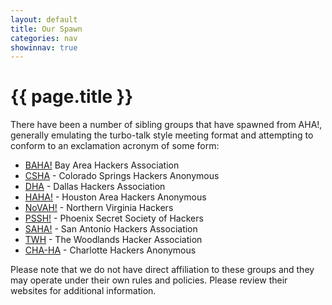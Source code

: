 ```yaml
---
layout: default
title: Our Spawn
categories: nav
showinnav: true
---
```


# {{ page.title }}
There have been a number of sibling groups that have spawned from AHA!,
generally emulating the turbo-talk style meeting format and attempting
to conform to an exclamation acronym of some form:

* [BAHA!][BAHA] Bay Area Hackers Association
* [CSHA][CSHA] - Colorado Springs Hackers Anonymous
* [DHA][DHA] - Dallas Hackers Association
* [HAHA!][HAHA] - Houston Area Hackers Anonymous
* [NoVAH!][NoVAH] - Northern Virginia Hackers
* [PSSH!][PSSH] - Phoenix Secret Society of Hackers
* [SAHA!][SAHA] - San Antonio Hackers Association
* [TWH][TWH] - The Woodlands Hacker Association
* [CHA-HA][CHA-HA] - Charlotte Hackers Anonymous

Please note that we do not have direct affiliation to these groups and
they may operate under their own rules and policies. Please review their
websites for additional information.

[BAHA]: http://baha.bitrot.info/
[CSHA]: http://csha.reversing.us/
[DHA]: http://www.meetup.com/Dallas-Hackers-Association/
[NoVAH]: http://novahackers.blogspot.com/
[PSSH]: http://groups.google.com/group/phxSSH?hl=en
[SAHA]: http://satxhackers.org/
[TWH]: http://www.thewoodlandshackers.com/
[CHA-HA]: http://cha-ha.com/
[HAHA]: http://www.meetup.com/Houston-Area-Hackers-Association/
